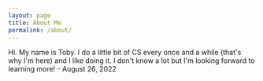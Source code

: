 ```yaml
---
layout: page
title: About Me
permalink: /about/
---
```



Hi. My name is Toby. I do a little bit of CS every once and a while (that's why I'm here) and I like doing it. I don't know a lot but I'm looking forward to learning more! - August 26, 2022


